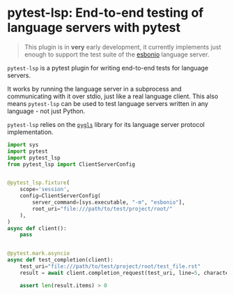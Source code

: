 # pytest-lsp: End-to-end testing of language servers with pytest

> This plugin is in **very** early development, it currently implements just enough to support the test suite of the [esbonio](https://github.com/swyddfa/esbonio) language server.

`pytest-lsp` is a pytest plugin for writing end-to-end tests for language servers.

It works by running the language server in a subprocess and communicating with it over stdio, just like a real language client.
This also means `pytest-lsp` can be used to test language servers written in any language - not just Python.

`pytest-lsp` relies on the [`pygls`](https://github.com/openlawlibrary/pygls) library for its language server protocol implementation.

```python
import sys
import pytest
import pytest_lsp
from pytest_lsp import ClientServerConfig


@pytest_lsp.fixture(
    scope='session',
    config=ClientServerConfig(
        server_command=[sys.executable, "-m", "esbonio"],
        root_uri="file:///path/to/test/project/root/"
    ),
)
async def client():
    pass


@pytest.mark.asyncio
async def test_completion(client):
    test_uri="file:///path/to/test/project/root/test_file.rst"
    result = await client.completion_request(test_uri, line=5, character=23)

    assert len(result.items) > 0
```
